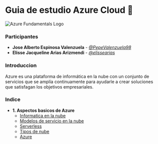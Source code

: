 # Guia de estudio **Azure Cloud** :blue_book:

![Azure Fundamentals Logo](https://cybercoastal.com/wp-content/uploads/2021/02/Microsoft_Certified_Azure_Fundamentals_Featured_Image.png)

### Participantes

- **Jose Alberto Espinosa Valenzuela** - [_@PepeValenzuela98_](https://github.com/PepeValenzuela98)
- **Elisse Jacqueline Arias Arizmendi** - [_@elissearias_](https://github.com/elissearias)

### Introduccion

Azure es una plataforma de informática en la nube con un conjunto de servicios que se amplía continuamente para ayudarle a crear soluciones que satisfagan los objetivos empresariales.

### Indice

- **1. Aspectos basicos de Azure**
  - [Informatica en la nube](Guia/1._Aspectos-basicos-de-Azure/Informatica-en-la-nube.md)
  - [Modelos de servicio en la nube](Guia/1._Aspectos-basicos-de-Azure/Modelos-servicion-en-la-nube.md)
  - [Serverless](Guia/1._Aspectos-basicos-de-Azure/Serverless.md)
  - [Tipos de nube](Guia/1._Aspectos-basicos-de-Azure/Tipos-de-nube.md)
  - [Azure](Guia/1._Aspectos-basicos-de-Azure/Azure.md)

